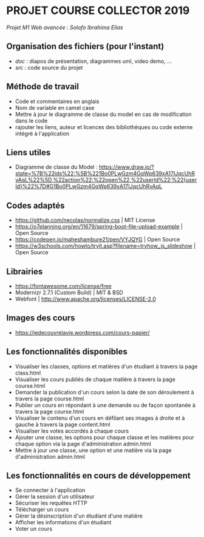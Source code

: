 # PROJET COURSE COLLECTOR 2019
_Projet M1 Web avancée : Solofo Ibrahima Elias_

## Organisation des fichiers (pour l'instant)
  - _doc_ : diapos de présentation, diagrammes uml, video demo, ...
  - _src_ : code source du projet

## Méthode de travail 
 - Code et commentaires en anglais
 - Nom de variable en camel case
 - Mettre à jour le diagramme de classe du model en cas de modification dans le code
 - rajouter les liens, auteur et licences des bibliothèques ou code externe intégré à l'application

## Liens utiles
 - Diagramme de classe du Model : https://www.draw.io/?state=%7B%22ids%22:%5B%221Bo0PLwGzm4GqWp639xA17IJqcUhRvAqL%22%5D,%22action%22:%22open%22,%22userId%22:%22{userId}%22%7D#G1Bo0PLwGzm4GqWp639xA17IJqcUhRvAqL

## Codes adaptés
 - https://github.com/necolas/normalize.css | MIT License
 - https://o7planning.org/en/11679/spring-boot-file-upload-example | Open Source
 - https://codepen.io/maheshambure21/pen/VYJQYG | Open Source
 - https://w3schools.com/howto/tryit.asp?filename=tryhow_js_slideshow  | Open Source
 
## Librairies
 - https://fontawesome.com/license/free
 - Modernizr 2.7.1 (Custom Build) | MIT & BSD
 - Webfont | http://www.apache.org/licenses/LICENSE-2.0

## Images des cours
 - https://jedecouvrelavie.wordpress.com/cours-papier/

## Les fonctionnalités disponibles
 - Visualiser les classes, options et matières d'un étudiant à travers la page class.html
 - Visualiser les cours publiés de chaque matière à travers la page course.html
 - Demander la publication d'un cours selon la date de son déroulement à travers la page course.html
 - Publier un cours en répondant à une demande ou de façon spontanée à travers la page course.html
 - Visualiser le contenu d'un cours en défilant ses images à droite et à gauche à travers la page content.html
 - Visualiser les votes accordés à chaque cours
 - Ajouter une classe, les options pour chaque classe et les matières pour chaque option via la page d'administration admin.html
 - Mettre à jour une classe, une option et une matière via la page d'administration admin.html 

## Les fonctionnalités en cours de développement
 - Se connecter à l'application
 - Gérer la session d'un utilisateur
 - Sécuriser les requêtes HTTP
 - Télécharger un cours
 - Gérer la désinscription d'un étudiant d'une matière
 - Afficher les informations d'un étudiant
 - Voter un cours
